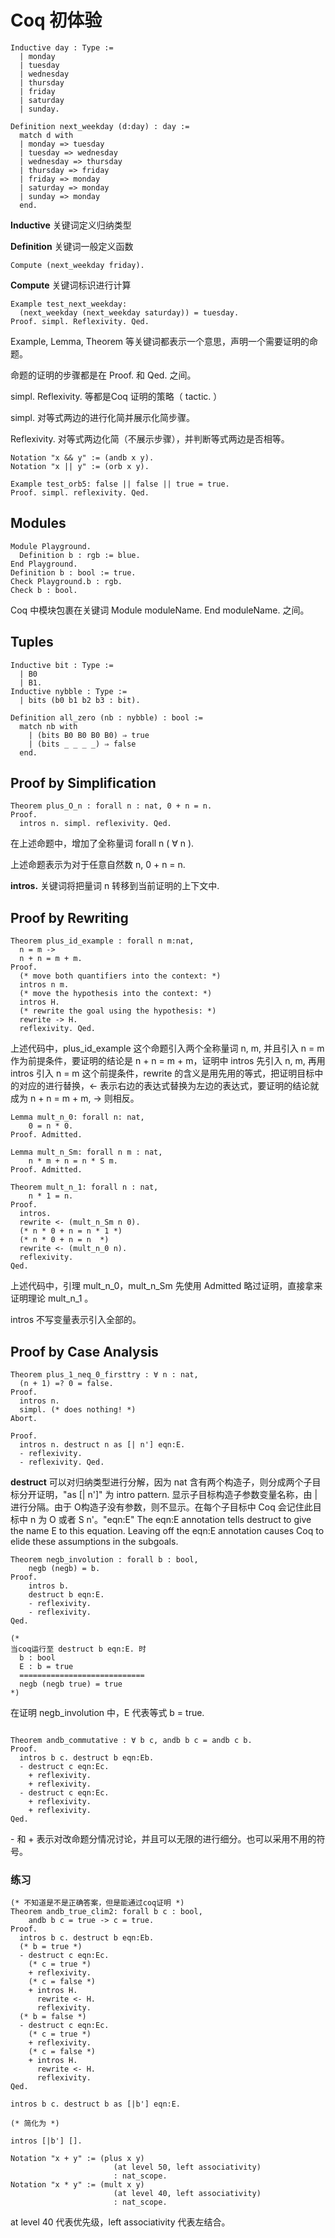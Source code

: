 # Coq 初体验

```Coq
Inductive day : Type :=
  | monday
  | tuesday
  | wednesday
  | thursday
  | friday
  | saturday
  | sunday.

Definition next_weekday (d:day) : day :=
  match d with
  | monday => tuesday
  | tuesday => wednesday
  | wednesday => thursday
  | thursday => friday
  | friday => monday
  | saturday => monday
  | sunday => monday
  end.
```

**Inductive** 关键词定义归纳类型

**Definition** 关键词一般定义函数

```Coq
Compute (next_weekday friday).
```

**Compute** 关键词标识进行计算

```Coq
Example test_next_weekday:
  (next_weekday (next_weekday saturday)) = tuesday.
Proof. simpl. Reflexivity. Qed.
```

Example, Lemma, Theorem 等关键词都表示一个意思，声明一个需要证明的命题。

命题的证明的步骤都是在 Proof.  和  Qed. 之间。

simpl. Reflexivity. 等都是Coq 证明的策略（ tactic. ）

simpl. 对等式两边的进行化简并展示化简步骤。

Reflexivity. 对等式两边化简（不展示步骤），并判断等式两边是否相等。

```Coq
Notation "x && y" := (andb x y).
Notation "x || y" := (orb x y).

Example test_orb5: false || false || true = true.
Proof. simpl. reflexivity. Qed.
```

## Modules

```Coq
Module Playground.
  Definition b : rgb := blue.
End Playground.
Definition b : bool := true.
Check Playground.b : rgb.
Check b : bool.
```

Coq 中模块包裹在关键词 Module moduleName.  End moduleName. 之间。

## Tuples

```Coq
Inductive bit : Type :=
  | B0
  | B1.
Inductive nybble : Type :=
  | bits (b0 b1 b2 b3 : bit).

Definition all_zero (nb : nybble) : bool :=
  match nb with
    | (bits B0 B0 B0 B0) ⇒ true
    | (bits _ _ _ _) ⇒ false
  end.
```

## Proof by Simplification

```Coq
Theorem plus_O_n : forall n : nat, 0 + n = n.
Proof.
  intros n. simpl. reflexivity. Qed.
```

在上述命题中，增加了全称量词 forall n (  $\forall$ n ). 

上述命题表示为对于任意自然数 n, 0 + n = n. 

**intros.** 关键词将把量词 n 转移到当前证明的上下文中.

## Proof by Rewriting

```Coq
Theorem plus_id_example : forall n m:nat,
  n = m ->
  n + n = m + m.
Proof.
  (* move both quantifiers into the context: *)
  intros n m.
  (* move the hypothesis into the context: *)
  intros H.
  (* rewrite the goal using the hypothesis: *)
  rewrite -> H.
  reflexivity. Qed.
```

上述代码中，plus_id_example 这个命题引入两个全称量词 n, m, 并且引入 n = m 作为前提条件，要证明的结论是  n + n = m + m，证明中 intros 先引入 n, m,  再用 intros 引入 n = m 这个前提条件，rewrite 的含义是用先用的等式，把证明目标中的对应的进行替换，$\leftarrow$ 表示右边的表达式替换为左边的表达式，要证明的结论就成为 n + n = m + m, $\rightarrow$ 则相反。

```Coq
Lemma mult_n_0: forall n: nat,
    0 = n * 0.
Proof. Admitted.

Lemma mult_n_Sm: forall n m : nat,
    n * m + n = n * S m.
Proof. Admitted.

Theorem mult_n_1: forall n : nat,
    n * 1 = n.
Proof.
  intros.
  rewrite <- (mult_n_Sm n 0).
  (* n * 0 + n = n * 1 *)
  (* n * 0 + n = n  *)
  rewrite <- (mult_n_0 n).
  reflexivity.
Qed.
```

上述代码中，引理 mult_n_0，mult_n_Sm 先使用 Admitted 略过证明，直接拿来证明理论 mult_n_1 。

intros 不写变量表示引入全部的。

## Proof by Case Analysis

```Coq
Theorem plus_1_neq_0_firsttry : ∀ n : nat,
  (n + 1) =? 0 = false.
Proof.
  intros n.
  simpl. (* does nothing! *)
Abort.

Proof.
  intros n. destruct n as [| n'] eqn:E.
  - reflexivity.
  - reflexivity. Qed.
```

**destruct** 可以对归纳类型进行分解，因为 nat 含有两个构造子，则分成两个子目标分开证明，"as [| n']" 为 intro pattern. 显示子目标构造子参数变量名称，由 | 进行分隔。由于 O构造子没有参数，则不显示。在每个子目标中 Coq 会记住此目标中 n 为 O 或者 S n'。"eqn:E" The eqn:E annotation tells destruct to give the name E to this equation. Leaving off the eqn:E annotation causes Coq to elide these assumptions in the subgoals. 

```Coq
Theorem negb_involution : forall b : bool,
	negb (negb) = b.
Proof.
	intros b.
	destruct b eqn:E.
	- reflexivity.
	- reflexivity.
Qed.

(*
当coq运行至 destruct b eqn:E. 时
  b : bool
  E : b = true
  ============================
  negb (negb true) = true
*)
```

在证明 negb_involution 中，E 代表等式 b = true.

```Coq

Theorem andb_commutative : ∀ b c, andb b c = andb c b.
Proof.
  intros b c. destruct b eqn:Eb.
  - destruct c eqn:Ec.
    + reflexivity.
    + reflexivity.
  - destruct c eqn:Ec.
    + reflexivity.
    + reflexivity.
Qed.
```

\- 和 \+ 表示对改命题分情况讨论，并且可以无限的进行细分。也可以采用不用的符号。

### 练习

```
(* 不知道是不是正确答案，但是能通过coq证明 *)
Theorem andb_true_clim2: forall b c : bool,
    andb b c = true -> c = true.
Proof.
  intros b c. destruct b eqn:Eb.
  (* b = true *)
  - destruct c eqn:Ec.
    (* c = true *)
    + reflexivity.
    (* c = false *)
    + intros H.
      rewrite <- H.
      reflexivity.
  (* b = false *)
  - destruct c eqn:Ec.
    (* c = true *)
    + reflexivity.
    (* c = false *)
    + intros H.
      rewrite <- H.
      reflexivity.
Qed.
```

```Coq
intros b c. destruct b as [|b'] eqn:E.

(* 简化为 *)

intros [|b'] [].
```

```
Notation "x + y" := (plus x y)
                       (at level 50, left associativity)
                       : nat_scope.
Notation "x * y" := (mult x y)
                       (at level 40, left associativity)
                       : nat_scope.
```

at level 40  代表优先级，left associativity 代表左结合。

